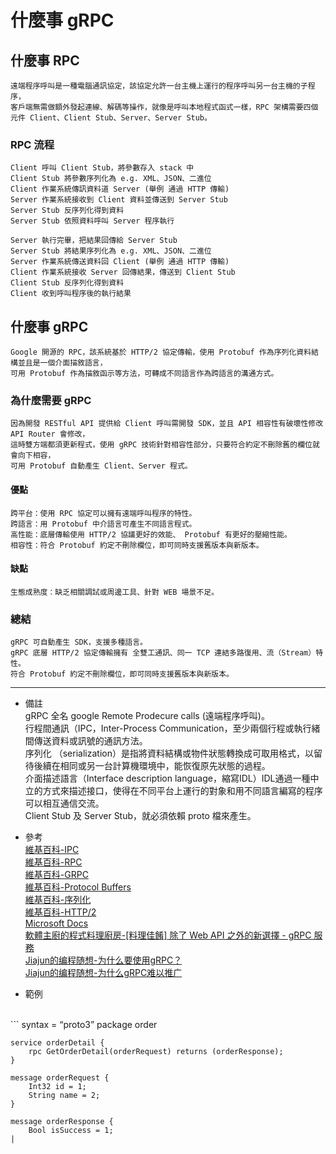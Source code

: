 # 什麼事 gRPC

## 什麼事 RPC
    遠端程序呼叫是一種電腦通訊協定，該協定允許一台主機上運行的程序呼叫另一台主機的子程序，
    客戶端無需做額外發起連線、解碼等操作，就像是呼叫本地程式函式一樣，RPC 架構需要四個元件 Client、Client Stub、Server、Server Stub。

### RPC 流程
    Client 呼叫 Client Stub，將參數存入 stack 中
    Client Stub 將參數序列化為 e.g. XML、JSON、二進位
    Client 作業系統傳訊資料道 Server (舉例 通過 HTTP 傳輸)
    Server 作業系統接收到 Client 資料並傳送到 Server Stub
    Server Stub 反序列化得到資料
    Server Stub 依照資料呼叫 Server 程序執行

    Server 執行完畢，把結果回傳給 Server Stub
    Server Stub 將結果序列化為 e.g. XML、JSON、二進位
    Server 作業系統傳送資料回 Client (舉例 通過 HTTP 傳輸)
    Client 作業系統接收 Server 回傳結果，傳送到 Client Stub
    Client Stub 反序列化得到資料
    Client 收到呼叫程序後的執行結果

## 什麼事 gRPC
    Google 開源的 RPC，該系統基於 HTTP/2 協定傳輸，使用 Protobuf 作為序列化資料結構並且是一個介面描敘語言，
    可用 Protobuf 作為描敘函示等方法，可轉成不同語言作為跨語言的溝通方式。

### 為什麼需要 gRPC
    因為開發 RESTful API 提供給 Client 呼叫需開發 SDK，並且 API 相容性有破壞性修改 API Router 會修改，
    這時雙方端都須更新程式，使用 gRPC 技術針對相容性部分，只要符合約定不刪除舊的欄位就會向下相容，
    可用 Protobuf 自動產生 Client、Server 程式。

#### 優點
    跨平台：使用 RPC 協定可以擁有遠端呼叫程序的特性。
    跨語言：用 Protobuf 中介語言可產生不同語言程式。
    高性能：底層傳輸使用 HTTP/2 協議更好的效能、 Protobuf 有更好的壓縮性能。
    相容性：符合 Protobuf 約定不刪除欄位，即可同時支援舊版本與新版本。

#### 缺點
    生態成熟度：缺乏相關調試或周邊工具、針對 WEB 場景不足。

### 總結
    gRPC 可自動產生 SDK，支援多種語言。
    gRPC 底層 HTTP/2 協定傳輸擁有 全雙工通訊、同一 TCP 連結多路復用、流（Stream）特性。
    符合 Protobuf 約定不刪除欄位，即可同時支援舊版本與新版本。

---
- 備註
    <br/>
    gRPC 全名 google Remote Prodecure calls (遠端程序呼叫)。
    <br/>
    行程間通訊（IPC，Inter-Process Communication，至少兩個行程或執行緒間傳送資料或訊號的通訊方法。
    <br/>
    序列化 （serialization）是指將資料結構或物件狀態轉換成可取用格式，以留待後續在相同或另一台計算機環境中，能恢復原先狀態的過程。
    <br/>
    介面描述語言（Interface description language，縮寫IDL）IDL通過一種中立的方式來描述接口，使得在不同平台上運行的對象和用不同語言編寫的程序可以相互通信交流。
    <br/>
    Client Stub 及 Server Stub，就必須依賴 proto 檔來產生。

- 參考
    <br/>
    [維基百科-IPC](https://zh.wikipedia.org/wiki/%E8%A1%8C%E7%A8%8B%E9%96%93%E9%80%9A%E8%A8%8A)
    <br/>
    [維基百科-RPC](https://zh.wikipedia.org/wiki/%E9%81%A0%E7%A8%8B%E9%81%8E%E7%A8%8B%E8%AA%BF%E7%94%A8)
    <br/>
    [維基百科-GRPC](https://zh.wikipedia.org/wiki/GRPC)
    <br/>
    [維基百科-Protocol Buffers](https://zh.wikipedia.org/wiki/Protocol_Buffers)
    <br/>
    [維基百科-序列化](https://zh.wikipedia.org/wiki/%E5%BA%8F%E5%88%97%E5%8C%96)
    <br/>
    [維基百科-HTTP/2](https://zh.wikipedia.org/wiki/HTTP/2)
    <br/>
    [Microsoft Docs](https://docs.microsoft.com/zh-tw/dotnet/architecture/cloud-native/grpc)
    <br/>
    [軟體主廚的程式料理廚房-[料理佳餚] 除了 Web API 之外的新選擇 - gRPC 服務](https://dotblogs.com.tw/supershowwei/2019/10/07/090708)
    <br/>
    [Jiajun的编程随想-为什么要使用gRPC？](https://jiajunhuang.com/articles/2019_12_27-why_grpc.md.html)
    <br/>
    [Jiajun的编程随想-为什么gRPC难以推广](https://jiajunhuang.com/articles/2019_09_29-why_grpc_is_not_popular.md.html)

- 範例
<br/>
```
    syntax = “proto3”
    package order
    
    service orderDetail {
        rpc GetOrderDetail(orderRequest) returns (orderResponse);
    }
    
    message orderRequest {
        Int32 id = 1;
        String name = 2;
    }
    
    message orderResponse {
        Bool isSuccess = 1;
    |
```